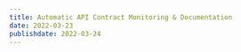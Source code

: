 ```yaml
---
title: Automatic API Contract Monitoring & Documentation
date: 2022-03-23
publishdate: 2022-03-24
---
```

